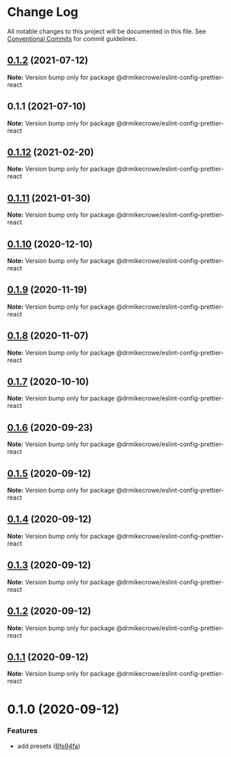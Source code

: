 # Change Log

All notable changes to this project will be documented in this file.
See [Conventional Commits](https://conventionalcommits.org) for commit guidelines.

## [0.1.2](https://github.com/drmikecrowe/configs/compare/@drmikecrowe/eslint-config-prettier-react@0.1.1...@drmikecrowe/eslint-config-prettier-react@0.1.2) (2021-07-12)

**Note:** Version bump only for package @drmikecrowe/eslint-config-prettier-react





## 0.1.1 (2021-07-10)

**Note:** Version bump only for package @drmikecrowe/eslint-config-prettier-react





## [0.1.12](https://github.com/drmikecrowe/configs/compare/@drmikecrowe/eslint-config-prettier-react@0.1.11...@drmikecrowe/eslint-config-prettier-react@0.1.12) (2021-02-20)

**Note:** Version bump only for package @drmikecrowe/eslint-config-prettier-react

## [0.1.11](https://github.com/drmikecrowe/configs/compare/@drmikecrowe/eslint-config-prettier-react@0.1.10...@drmikecrowe/eslint-config-prettier-react@0.1.11) (2021-01-30)

**Note:** Version bump only for package @drmikecrowe/eslint-config-prettier-react

## [0.1.10](https://github.com/drmikecrowe/configs/compare/@drmikecrowe/eslint-config-prettier-react@0.1.9...@drmikecrowe/eslint-config-prettier-react@0.1.10) (2020-12-10)

**Note:** Version bump only for package @drmikecrowe/eslint-config-prettier-react

## [0.1.9](https://github.com/drmikecrowe/configs/compare/@drmikecrowe/eslint-config-prettier-react@0.1.8...@drmikecrowe/eslint-config-prettier-react@0.1.9) (2020-11-19)

**Note:** Version bump only for package @drmikecrowe/eslint-config-prettier-react

## [0.1.8](https://github.com/drmikecrowe/configs/compare/@drmikecrowe/eslint-config-prettier-react@0.1.7...@drmikecrowe/eslint-config-prettier-react@0.1.8) (2020-11-07)

**Note:** Version bump only for package @drmikecrowe/eslint-config-prettier-react

## [0.1.7](https://github.com/drmikecrowe/configs/compare/@drmikecrowe/eslint-config-prettier-react@0.1.6...@drmikecrowe/eslint-config-prettier-react@0.1.7) (2020-10-10)

**Note:** Version bump only for package @drmikecrowe/eslint-config-prettier-react

## [0.1.6](https://github.com/drmikecrowe/configs/compare/@drmikecrowe/eslint-config-prettier-react@0.1.5...@drmikecrowe/eslint-config-prettier-react@0.1.6) (2020-09-23)

**Note:** Version bump only for package @drmikecrowe/eslint-config-prettier-react

## [0.1.5](https://github.com/drmikecrowe/configs/compare/@drmikecrowe/eslint-config-prettier-react@0.1.4...@drmikecrowe/eslint-config-prettier-react@0.1.5) (2020-09-12)

**Note:** Version bump only for package @drmikecrowe/eslint-config-prettier-react

## [0.1.4](https://github.com/drmikecrowe/configs/compare/@drmikecrowe/eslint-config-prettier-react@0.1.3...@drmikecrowe/eslint-config-prettier-react@0.1.4) (2020-09-12)

**Note:** Version bump only for package @drmikecrowe/eslint-config-prettier-react

## [0.1.3](https://github.com/drmikecrowe/configs/compare/@drmikecrowe/eslint-config-prettier-react@0.1.2...@drmikecrowe/eslint-config-prettier-react@0.1.3) (2020-09-12)

**Note:** Version bump only for package @drmikecrowe/eslint-config-prettier-react

## [0.1.2](https://github.com/drmikecrowe/configs/compare/@drmikecrowe/eslint-config-prettier-react@0.1.1...@drmikecrowe/eslint-config-prettier-react@0.1.2) (2020-09-12)

**Note:** Version bump only for package @drmikecrowe/eslint-config-prettier-react

## [0.1.1](https://github.com/drmikecrowe/configs/compare/@drmikecrowe/eslint-config-prettier-react@0.1.0...@drmikecrowe/eslint-config-prettier-react@0.1.1) (2020-09-12)

**Note:** Version bump only for package @drmikecrowe/eslint-config-prettier-react

# 0.1.0 (2020-09-12)

### Features

-   add presets ([6fe94fa](https://github.com/drmikecrowe/configs/commit/6fe94fae4ed9d80b18833c9e5a3f51f710ebda43))
